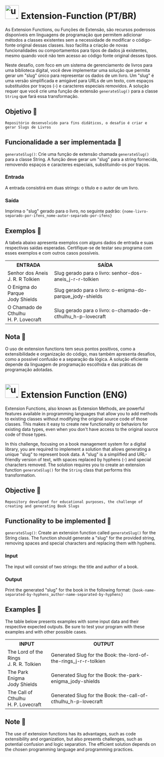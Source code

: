<h1>
    <img width="45" src="https://img.icons8.com/pulsar-line/48/upside-down-icon.png" alt="upside-down-icon"/>
    <span> Extension-Function (PT/BR) </span>
</h1> 

As Extension Functions, ou Funções de Extensão, são recursos poderosos disponíveis em linguagens de programação que permitem adicionar métodos a classes existentes sem a necessidade de modificar o código-fonte original dessas classes. Isso facilita a criação de novas funcionalidades ou comportamentos para tipos de dados já existentes, mesmo quando você não tem acesso ao código fonte original desses tipos.

Neste desafio, com foco em um sistema de gerenciamento de livros para uma biblioteca digital, você deve implementar uma solução que permita gerar um "slug" único para representar os dados de um livro. Um "slug" é uma versão simplificada e amigável para URLs de um texto, com espaços substituídos por traços (-) e caracteres especiais removidos. A solução requer que você crie uma função de extensão `generateSlug()` para a classe `String` que fará essa transformação.

## Objetivo 🫧
```Repositório desenvolvido para fins didáticos, o desafio é criar e gerar Slugs de Livros```

## Funcionalidade a ser implementada 🫧

`generateSlug()`: Crie uma função de extensão chamada `generateSlug()` para a classe String. A função deve gerar um "slug" para a string fornecida, removendo espaços e caracteres especiais, substituindo-os por traços.

### Entrada
A entrada consistirá em duas strings: o título e o autor de um livro.

### Saída
Imprima o "slug" gerado para o livro, no seguinte padrão:
`{nome-livro-separado-por-ifens_nome-autor-separado-por-ifens}`

## Exemplos 🫧
A tabela abaixo apresenta exemplos com alguns dados de entrada e suas respectivas saídas esperadas. Certifique-se de testar seu programa com esses exemplos e com outros casos possíveis.

<table>
  <tr>
    <th>ENTRADA</th>
    <th>SAÍDA</th>
  </tr>
   <tr>
    <td>Senhor dos Aneis<br>J. R. R Tolkien</td>
    <td>Slug gerado para o livro:
senhor-dos-aneis_j-r-r-tolkien</td>
  </tr>
   <tr>
    <td>O Enigma do Parque<br>Jody Shields</td>
    <td>Slug gerado para o livro:
o-enigma-do-parque_jody-shields</td>
  </tr>
   <tr>
    <td>O Chamado de Cthulhu<br>H. P. Lovecraft</td>
    <td>Slug gerado para o livro:
o-chamado-de-cthulhu_h-p-lovecraft</td>
  </tr>
</table>

## Nota 🫧
O uso de extension functions tem seus pontos positivos, como a extensibilidade e organização do código, mas também apresenta desafios, como a possível confusão e a separação da lógica. A solução eficiente depende da linguagem de programação escolhida e das práticas de programação adotadas.

<h1>
    <img width="45" src="https://img.icons8.com/pulsar-line/48/upside-down-icon.png" alt="upside-down-icon"/>
    <span> Extension Function (ENG) </span>
</h1>

Extension Functions, also known as Extension Methods, are powerful features available in programming languages that allow you to add methods to existing classes without modifying the original source code of those classes. This makes it easy to create new functionality or behaviors for existing data types, even when you don't have access to the original source code of those types.

In this challenge, focusing on a book management system for a digital library, you are required to implement a solution that allows generating a unique "slug" to represent book data. A "slug" is a simplified and URL-friendly version of text, with spaces replaced by hyphens (-) and special characters removed. The solution requires you to create an extension function `generateSlug()` for the `String` class that performs this transformation.

## Objective 🫧
```Repository developed for educational purposes, the challenge of creating and generating Book Slugs```

## Functionality to be implemented 🫧

`generateSlug()`: Create an extension function called `generateSlug()` for the String class. The function should generate a "slug" for the provided string, removing spaces and special characters and replacing them with hyphens.

### Input
The input will consist of two strings: the title and author of a book.

### Output
Print the generated "slug" for the book in the following format:
`{book-name-separated-by-hyphens_author-name-separated-by-hyphens}`

## Examples 🫧
The table below presents examples with some input data and their respective expected outputs. Be sure to test your program with these examples and with other possible cases.

<table>
  <tr>
    <th>INPUT</th>
    <th>OUTPUT</th>
  </tr>
   <tr>
    <td>The Lord of the Rings<br>J. R. R. Tolkien</td>
    <td>Generated Slug for the Book:
the-lord-of-the-rings_j-r-r-tolkien</td>
  </tr>
   <tr>
    <td>The Park Enigma<br>Jody Shields</td>
    <td>Generated Slug for the Book:
the-park-enigma_jody-shields</td>
  </tr>
   <tr>
    <td>The Call of Cthulhu<br>H. P. Lovecraft</td>
    <td>Generated Slug for the Book:
the-call-of-cthulhu_h-p-lovecraft</td>
  </tr>
</table>

## Note 🫧
The use of extension functions has its advantages, such as code extensibility and organization, but also presents challenges, such as potential confusion and logic separation. The efficient solution depends on the chosen programming language and programming practices.

